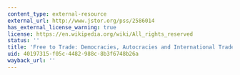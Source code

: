 ```yaml
---
content_type: external-resource
external_url: http://www.jstor.org/pss/2586014
has_external_license_warning: true
license: https://en.wikipedia.org/wiki/All_rights_reserved
status: ''
title: 'Free to Trade: Democracies, Autocracies and International Trade'
uid: 40197315-f05c-4482-988c-8b3f6748b26a
wayback_url: ''
---
```

